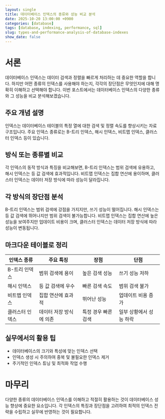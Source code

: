 ```yaml
---
layout: single
title: 데이터베이스 인덱스의 종류와 성능 비교 분석
date: 2025-10-20 13:00:00 +0900
categories: [database]
tags: [database, indexing, performance, sql]
slug: types-and-performance-analysis-of-database-indexes
show_date: false
---
```


# 서론
데이터베이스 인덱스는 데이터 검색과 정렬을 빠르게 처리하는 데 중요한 역할을 합니다. 하지만 어떤 종류의 인덱스를 사용해야 하는지, 각각의 장단점은 무엇인지에 대해 명확히 이해하고 선택해야 합니다. 이번 포스트에서는 데이터베이스 인덱스의 다양한 종류와 그 성능을 비교 분석해보겠습니다.

## 주요 개념 설명
인덱스는 데이터베이스 테이블의 특정 열에 대한 검색 및 정렬 속도를 향상시키는 자료 구조입니다. 주요 인덱스 종류로는 B-트리 인덱스, 해시 인덱스, 비트맵 인덱스, 클러스터 인덱스 등이 있습니다.

## 방식 또는 종류별 비교
각 인덱스의 동작 방식과 특징을 비교해보면, B-트리 인덱스는 범위 검색에 유용하고, 해시 인덱스는 등 값 검색에 효과적입니다. 비트맵 인덱스는 집합 연산에 용이하며, 클러스터 인덱스는 데이터 저장 방식에 따라 성능이 달라집니다.

## 각 방식의 장단점 분석
B-트리 인덱스는 범위 검색에 강점을 가지지만, 쓰기 성능이 떨어집니다. 해시 인덱스는 등 값 검색에 뛰어나지만 범위 검색이 불가능합니다. 비트맵 인덱스는 집합 연산에 높은 성능을 보여주지만 업데이트 비용이 크며, 클러스터 인덱스는 데이터 저장 방식에 따라 성능이 변동됩니다.

## 마크다운 테이블로 정리
인덱스 종류 | 주요 특징 | 장점 | 단점
---|---|---|---
B-트리 인덱스 | 범위 검색에 용이 | 높은 검색 성능 | 쓰기 성능 저하
해시 인덱스 | 등 값 검색에 우수 | 빠른 검색 속도 | 범위 검색 불가
비트맵 인덱스 | 집합 연산에 효과적 | 뛰어난 성능 | 업데이트 비용 증가
클러스터 인덱스 | 데이터 저장 방식에 의존 | 특정 경우 빠른 검색 | 일부 상황에서 성능 하락

## 실무에서의 활용 팁
- 데이터베이스의 크기와 특성에 맞는 인덱스 선택
- 인덱스 생성 시 주의하여 중복 및 불필요한 인덱스 제거
- 주기적인 인덱스 튜닝 및 최적화 작업 수행

# 마무리
다양한 종류의 데이터베이스 인덱스를 이해하고 적절히 활용하는 것이 데이터베이스 성능 향상에 중요한 요소입니다. 각 인덱스의 특징과 장단점을 고려하여 최적의 인덱스 전략을 수립하고 실무에 반영하는 것이 필요합니다.